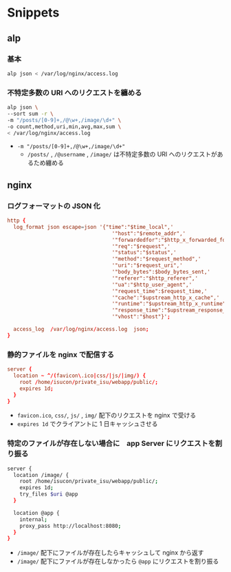 # Snippets

## alp 

### 基本

```sh
alp json < /var/log/nginx/access.log
```

### 不特定多数の URI へのリクエストを纏める

```sh
alp json \
--sort sum -r \
-m "/posts/[0-9]+,/@\w+,/image/\d+" \
-o count,method,uri,min,avg,max,sum \
< /var/log/nginx/access.log
```

- `-m "/posts/[0-9]+,/@\w+,/image/\d+"`
  - `/posts/` , `/@username` , `/image/` は不特定多数の URI へのリクエストがあるため纏める

## nginx

### ログフォーマットの JSON 化

```conf
http {
  log_format json escape=json '{"time":"$time_local",'
                                  '"host":"$remote_addr",'
                                  '"forwardedfor":"$http_x_forwarded_for",'
                                  '"req":"$request",'
                                  '"status":"$status",'
                                  '"method":"$request_method",'
                                  '"uri":"$request_uri",'
                                  '"body_bytes":$body_bytes_sent,'
                                  '"referer":"$http_referer",'
                                  '"ua":"$http_user_agent",'
                                  '"request_time":$request_time,'
                                  '"cache":"$upstream_http_x_cache",'
                                  '"runtime":"$upstream_http_x_runtime",'
                                  '"response_time":"$upstream_response_time",'
                                  '"vhost":"$host"}';

  access_log  /var/log/nginx/access.log  json;
}
```

### 静的ファイルを nginx で配信する

```conf
server {
  location ~ ^/(favicon\.ico|css/|js/|img/) {
    root /home/isucon/private_isu/webapp/public/;
    expires 1d;
  }
}
```

- `favicon.ico`, `css/`, `js/` , `img/` 配下のリクエストを nginx で受ける
- `expires 1d` でクライアントに 1 日キャッシュさせる

### 特定のファイルが存在しない場合に　app Server にリクエストを割り振る

```sh
server {
  location /image/ {
    root /home/isucon/private_isu/webapp/public/;
    expires 1d;
    try_files $uri @app
  }

  location @app {
    internal;
    proxy_pass http://localhost:8080;
  }  
}
```

- `/image/` 配下にファイルが存在したらキャッシュして nginx から返す
- `/image/` 配下にファイルが存在しなかったら `@app` にリクエストを割り振る